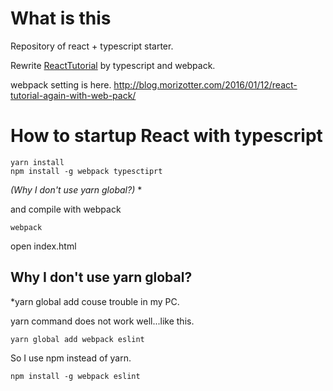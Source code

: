 # What is this

Repository of react + typescript starter.

Rewrite [ReactTutorial](https://facebook.github.io/react/tutorial/tutorial.html) by
typescript and webpack.

webpack setting is here.
http://blog.morizotter.com/2016/01/12/react-tutorial-again-with-web-pack/

# How to startup React with typescript

```
yarn install
npm install -g webpack typesctiprt
```
*(Why I don't use yarn global?)* *

and compile with webpack

```
webpack
```

open index.html

## Why I don't use yarn global?

*yarn global add couse trouble in my PC.


yarn command does not work well...like this.

```
yarn global add webpack eslint
```

So I use npm instead of yarn.

```
npm install -g webpack eslint
```